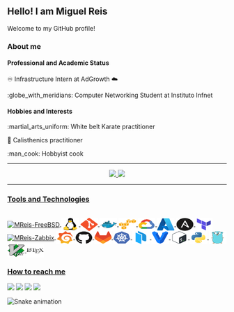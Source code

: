 ## Hello! I am Miguel Reis

Welcome to my GitHub profile!

### About me

#### Professional and Academic Status

:infinity: Infrastructure Intern at AdGrowth :cloud:

:globe\_with\_meridians: Computer Networking Student at Instituto Infnet

#### Hobbies and Interests

:martial\_arts\_uniform: White belt Karate practitioner

:muscle: Calisthenics practitioner

:man\_cook: Hobbyist cook

---

<div align="center">
  <a href="https://github.com/mreisroot">
  <img height="180em" src="https://github-readme-stats-git-masterrstaa-rickstaa.vercel.app/api?username=mreisroot&show_icons=true&theme=gotham&include_all_commits=true&count_private=true"/>
  <img height="180em" src="https://github-readme-stats-git-masterrstaa-rickstaa.vercel.app/api/top-langs/?username=mreisroot&layout=compact&langs_count=7&theme=gotham"/>
</div>

---

### Tools and Technologies
  
<div style="display: inline_block"><br>
  <img align="center" alt="MReis-FreeBSD" height="30" width="40" src="https://raw.githubusercontent.com/gilbarbara/logos/main/logos/freebsd.svg">
  <img align="center" alt="MReis-Linux" height="30" width="40" src="https://raw.githubusercontent.com/devicons/devicon/master/icons/linux/linux-original.svg">
  <img align="center" alt="MReis-Git" height="30" width="40" src="https://raw.githubusercontent.com/devicons/devicon/master/icons/git/git-original.svg">
  <img align="center" alt="MReis-Docker" height="30" width="40" src="https://raw.githubusercontent.com/devicons/devicon/master/icons/docker/docker-original.svg">
  <img align="center" alt="MReis-AWS" height="30" width="40" src="https://raw.githubusercontent.com/devicons/devicon/master/icons/amazonwebservices/amazonwebservices-original.svg">
  <img align="center" alt="MReis-AWS" height="30" width="40" src="https://raw.githubusercontent.com/devicons/devicon/master/icons/googlecloud/googlecloud-original.svg">
  <img align="center" alt="MReis-AWS" height="30" width="40" src="https://raw.githubusercontent.com/devicons/devicon/master/icons/azure/azure-original.svg">
  <img align="center" alt="MReis-Ansible" height="30" width="40" src="https://raw.githubusercontent.com/devicons/devicon/master/icons/ansible/ansible-original.svg">
  <img align="center" alt="MReis-Terraform" height="30" width="40" src="https://raw.githubusercontent.com/devicons/devicon/master/icons/terraform/terraform-original.svg">
  <img align="center" alt="MReis-Zabbix" height="30" width="40" src="https://upload.wikimedia.org/wikipedia/commons/6/6f/Zabbix_logo.svg">
  <img align="center" alt="MReis-Grafana" height="30" width="40" src="https://raw.githubusercontent.com/devicons/devicon/master/icons/grafana/grafana-original.svg">
  <img align="center" alt="MReis-GitHub" height="30" width="40" src="https://raw.githubusercontent.com/devicons/devicon/master/icons/github/github-original.svg">
  <img align="center" alt="MReis-GitLab" height="30" width="40" src="https://raw.githubusercontent.com/devicons/devicon/master/icons/gitlab/gitlab-original.svg">
  <img align="center" alt="MReis-GitLab" height="30" width="40" src="https://raw.githubusercontent.com/devicons/devicon/master/icons/kubernetes/kubernetes-plain.svg">
  <img align="center" alt="MReis-Packer" height="30" width="40" src="https://raw.githubusercontent.com/devicons/devicon/master/icons/packer/packer-original.svg">
  <img align="center" alt="MReis-Vagrant" height="30" width="40" src="https://raw.githubusercontent.com/devicons/devicon/master/icons/vagrant/vagrant-original.svg">
  <img align="center" alt="MReis-Bash" height="30" width="40" src="https://raw.githubusercontent.com/devicons/devicon/master/icons/bash/bash-original.svg">
  <img align="center" alt="MReis-Python" height="30" width="40" src="https://raw.githubusercontent.com/devicons/devicon/master/icons/python/python-original.svg">
  <img align="center" alt="MReis-Go" height="30" width="40" src="https://raw.githubusercontent.com/devicons/devicon/master/icons/go/go-original.svg">
  <img align="center" alt="MReis-Vim" height="30" width="40" src="https://raw.githubusercontent.com/devicons/devicon/master/icons/vim/vim-original.svg">
  <img align="center" alt="MReis-Vim" height="30" width="40" src="https://raw.githubusercontent.com/devicons/devicon/master/icons/latex/latex-original.svg">

</div>

### How to reach me

<div> 
  <a href = "mailto:miguel_reis08@protonmail.com"><img src="https://img.shields.io/badge/ProtonMail-8B89CC?style=for-the-badge&logo=protonmail&logoColor=white" target="_blank"></a>
  <a href="https://www.linkedin.com/in/miguelreistech" target="_blank"><img src="https://img.shields.io/badge/LinkedIn-0077B5?style=for-the-badge&logo=linkedin&logoColor=white"></a> 
  <a href="https://www.gitlab.com/mreisroot" target="_blank"><img src="https://img.shields.io/badge/GitLab-330F63?style=for-the-badge&logo=gitlab&logoColor=color"></a> 
  <a href="https://www.instagram.com/_miguelcreis" target="_blank"><img src="https://img.shields.io/badge/Instagram-E4405F?style=for-the-badge&logo=instagram&logoColor=white"></a> 
  
  ![Snake animation](https://github.com/danielbped/danielbped/blob/output/github-contribution-grid-snake.svg)

</div>
